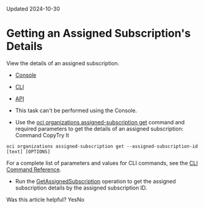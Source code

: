 Updated 2024-10-30
# Getting an Assigned Subscription's Details
View the details of an assigned subscription.
  * [Console](https://docs.oracle.com/en-us/iaas/Content/General/organization/get-assigned-subscription.htm)
  * [CLI](https://docs.oracle.com/en-us/iaas/Content/General/organization/get-assigned-subscription.htm)
  * [API](https://docs.oracle.com/en-us/iaas/Content/General/organization/get-assigned-subscription.htm)


  * This task can't be performed using the Console.
  * Use the [oci organizations assigned-subscription get](https://docs.oracle.com/iaas/tools/oci-cli/latest/oci_cli_docs/cmdref/organizations/assigned-subscription/get.html) command and required parameters to get the details of an assigned subscription:
Command
CopyTry It
```
oci organizations assigned-subscription get --assigned-subscription-id [text] [OPTIONS]
```

For a complete list of parameters and values for CLI commands, see the [CLI Command Reference](https://docs.oracle.com/iaas/tools/oci-cli/latest).
  * Run the [GetAssignedSubscription](https://docs.oracle.com/iaas/api/#/en/organizations/latest/AssignedSubscription/GetAssignedSubscription) operation to get the assigned subscription details by the assigned subscription ID.


Was this article helpful?
YesNo

